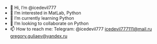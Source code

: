 - 👋 Hi, I’m @icedevil777
- 👀 I’m interested in MatLab, Python
- 🌱 I’m currently learning Python
- 💞️ I’m looking to collaborate on Python
- 📫 How to reach me: Telegram: @icedevil777 icedevil777111@mail.ru gregory.guliaev@yandex.ru

<!---
icedevil777/icedevil777 is a ✨ special ✨ repository because its `README.md` (this file) appears on your GitHub profile.
You can click the Preview link to take a look at your changes.
--->
